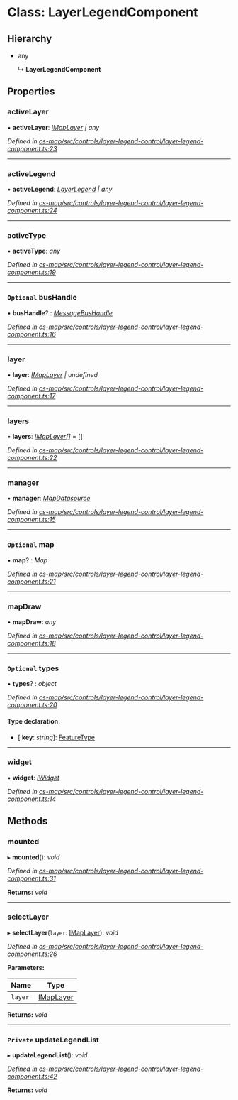 # Class: LayerLegendComponent

## Hierarchy

* any

  ↳ **LayerLegendComponent**

## Properties

###  activeLayer

• **activeLayer**: *[IMapLayer](../interfaces/_cs_map_src_classes_imap_layer_.imaplayer.md) | any*

*Defined in [cs-map/src/controls/layer-legend-control/layer-legend-component.ts:23](https://github.com/TNOCS/csnext/blob/38d1409e/packages/cs-map/src/controls/layer-legend-control/layer-legend-component.ts#L23)*

___

###  activeLegend

• **activeLegend**: *[LayerLegend](../interfaces/_cs_map_src_classes_layer_legend_.layerlegend.md) | any*

*Defined in [cs-map/src/controls/layer-legend-control/layer-legend-component.ts:24](https://github.com/TNOCS/csnext/blob/38d1409e/packages/cs-map/src/controls/layer-legend-control/layer-legend-component.ts#L24)*

___

###  activeType

• **activeType**: *any*

*Defined in [cs-map/src/controls/layer-legend-control/layer-legend-component.ts:19](https://github.com/TNOCS/csnext/blob/38d1409e/packages/cs-map/src/controls/layer-legend-control/layer-legend-component.ts#L19)*

___

### `Optional` busHandle

• **busHandle**? : *[MessageBusHandle](_cs_core_src_utils_message_bus_message_bus_handle_.messagebushandle.md)*

*Defined in [cs-map/src/controls/layer-legend-control/layer-legend-component.ts:16](https://github.com/TNOCS/csnext/blob/38d1409e/packages/cs-map/src/controls/layer-legend-control/layer-legend-component.ts#L16)*

___

###  layer

• **layer**: *[IMapLayer](../interfaces/_cs_map_src_classes_imap_layer_.imaplayer.md) | undefined*

*Defined in [cs-map/src/controls/layer-legend-control/layer-legend-component.ts:17](https://github.com/TNOCS/csnext/blob/38d1409e/packages/cs-map/src/controls/layer-legend-control/layer-legend-component.ts#L17)*

___

###  layers

• **layers**: *[IMapLayer](../interfaces/_cs_map_src_classes_imap_layer_.imaplayer.md)[]* =  []

*Defined in [cs-map/src/controls/layer-legend-control/layer-legend-component.ts:22](https://github.com/TNOCS/csnext/blob/38d1409e/packages/cs-map/src/controls/layer-legend-control/layer-legend-component.ts#L22)*

___

###  manager

• **manager**: *[MapDatasource](_cs_map_src_datasources_map_datasource_.mapdatasource.md)*

*Defined in [cs-map/src/controls/layer-legend-control/layer-legend-component.ts:15](https://github.com/TNOCS/csnext/blob/38d1409e/packages/cs-map/src/controls/layer-legend-control/layer-legend-component.ts#L15)*

___

### `Optional` map

• **map**? : *Map*

*Defined in [cs-map/src/controls/layer-legend-control/layer-legend-component.ts:21](https://github.com/TNOCS/csnext/blob/38d1409e/packages/cs-map/src/controls/layer-legend-control/layer-legend-component.ts#L21)*

___

###  mapDraw

• **mapDraw**: *any*

*Defined in [cs-map/src/controls/layer-legend-control/layer-legend-component.ts:18](https://github.com/TNOCS/csnext/blob/38d1409e/packages/cs-map/src/controls/layer-legend-control/layer-legend-component.ts#L18)*

___

### `Optional` types

• **types**? : *object*

*Defined in [cs-map/src/controls/layer-legend-control/layer-legend-component.ts:20](https://github.com/TNOCS/csnext/blob/38d1409e/packages/cs-map/src/controls/layer-legend-control/layer-legend-component.ts#L20)*

#### Type declaration:

* \[ **key**: *string*\]: [FeatureType](_cs_map_src_classes_feature_type_.featuretype.md)

___

###  widget

• **widget**: *[IWidget](../interfaces/_cs_core_src_widget_widget_.iwidget.md)*

*Defined in [cs-map/src/controls/layer-legend-control/layer-legend-component.ts:14](https://github.com/TNOCS/csnext/blob/38d1409e/packages/cs-map/src/controls/layer-legend-control/layer-legend-component.ts#L14)*

## Methods

###  mounted

▸ **mounted**(): *void*

*Defined in [cs-map/src/controls/layer-legend-control/layer-legend-component.ts:31](https://github.com/TNOCS/csnext/blob/38d1409e/packages/cs-map/src/controls/layer-legend-control/layer-legend-component.ts#L31)*

**Returns:** *void*

___

###  selectLayer

▸ **selectLayer**(`layer`: [IMapLayer](../interfaces/_cs_map_src_classes_imap_layer_.imaplayer.md)): *void*

*Defined in [cs-map/src/controls/layer-legend-control/layer-legend-component.ts:26](https://github.com/TNOCS/csnext/blob/38d1409e/packages/cs-map/src/controls/layer-legend-control/layer-legend-component.ts#L26)*

**Parameters:**

Name | Type |
------ | ------ |
`layer` | [IMapLayer](../interfaces/_cs_map_src_classes_imap_layer_.imaplayer.md) |

**Returns:** *void*

___

### `Private` updateLegendList

▸ **updateLegendList**(): *void*

*Defined in [cs-map/src/controls/layer-legend-control/layer-legend-component.ts:42](https://github.com/TNOCS/csnext/blob/38d1409e/packages/cs-map/src/controls/layer-legend-control/layer-legend-component.ts#L42)*

**Returns:** *void*
